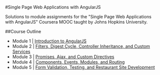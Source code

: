 #Single Page Web Applications with AngularJS

Solutions to module assignments for the "Single Page Web Applications with AngularJS" Coursera MOOC taught by Johns Hopkins University.

##Course Outline

- Module 1 | [Introduction to AngularJS](https://siddharthjain2199.github.io/Single-Page-Web-Applications-with-AngularJS/Module1/)
- Module 2 | [Filters, Digest Cycle, Controller Inheritance, and Custom Services](https://siddharthjain2199.github.io/Single-Page-Web-Applications-with-AngularJS/Module2/)
- Module 3 | [Promises, Ajax, and Custom Directives](https://siddharthjain2199.github.io/Single-Page-Web-Applications-with-AngularJS/Module3/)
- Module 4 | [Components, Events, Modules, and Routing](https://siddharthjain2199.github.io/Single-Page-Web-Applications-with-AngularJS/Module4/)
- Module 5 | [Form Validation, Testing, and Restaurant Site Development](https://siddharthjain2199.github.io/Single-Page-Web-Applications-with-AngularJS/Module5/)
